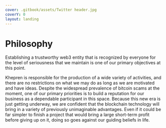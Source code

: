 ```yaml
---
cover: .gitbook/assets/Twitter header.jpg
coverY: 0
layout: landing
---
```


# Philosophy

Establishing a trustworthy web3 entity that is recognized by everyone for the level of seriousness that we maintain is one of our primary objectives at this point.

Khepren is responsible for the production of a wide variety of activities, and there are no restrictions on what we may do as long as we are motivated and have ideas. Despite the widespread prevalence of bitcoin scams at the moment, one of our primary priorities is to build a reputation for our business as a dependable participant in this space. Because this new era is just getting underway, we are confident that the blockchain technology will bring in a variety of previously unimaginable advantages. Even if it could be far simpler to finish a project that would bring a large short-term profit before giving up on it, doing so goes against our guiding beliefs in life.
